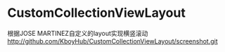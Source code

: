 # CustomCollectionViewLayout
根据JOSE MARTINEZ自定义的layout实现横竖滚动
http://github.com/KboyHub/CustomCollectionViewLayout/screenshot.git

